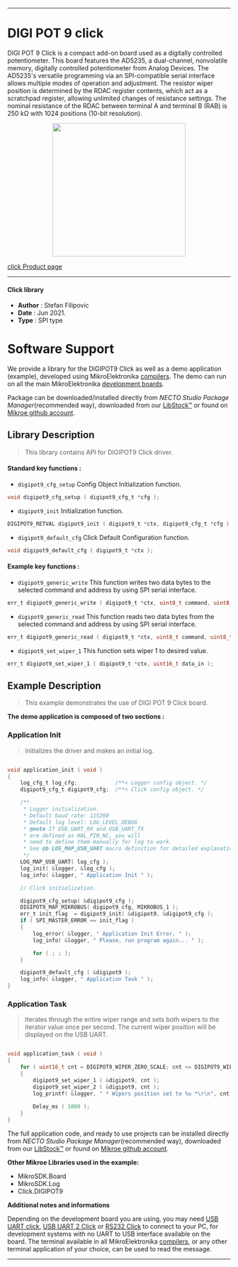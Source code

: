 
---
# DIGI POT 9 click

DIGI POT 9 Click is a compact add-on board used as a digitally controlled potentiometer. This board features the AD5235, a dual-channel, nonvolatile memory, digitally controlled potentiometer from Analog Devices. The AD5235's versatile programming via an SPI-compatible serial interface allows multiple modes of operation and adjustment. The resistor wiper position is determined by the RDAC register contents, which act as a scratchpad register, allowing unlimited changes of resistance settings. The nominal resistance of the RDAC between terminal A and terminal B (RAB) is 250 kΩ with 1024 positions (10-bit resolution).

<p align="center">
  <img src="https://download.mikroe.com/images/click_for_ide/digipot9_click.png" height=300px>
</p>

[click Product page](https://www.mikroe.com/digi-pot-9-click)

---


#### Click library

- **Author**        : Stefan Filipovic
- **Date**          : Jun 2021.
- **Type**          : SPI type


# Software Support

We provide a library for the DIGIPOT9 Click
as well as a demo application (example), developed using MikroElektronika
[compilers](https://www.mikroe.com/necto-studio).
The demo can run on all the main MikroElektronika [development boards](https://www.mikroe.com/development-boards).

Package can be downloaded/installed directly from *NECTO Studio Package Manager*(recommended way), downloaded from our [LibStock&trade;](https://libstock.mikroe.com) or found on [Mikroe github account](https://github.com/MikroElektronika/mikrosdk_click_v2/tree/master/clicks).

## Library Description

> This library contains API for DIGIPOT9 Click driver.

#### Standard key functions :

- `digipot9_cfg_setup` Config Object Initialization function.
```c
void digipot9_cfg_setup ( digipot9_cfg_t *cfg );
```

- `digipot9_init` Initialization function.
```c
DIGIPOT9_RETVAL digipot9_init ( digipot9_t *ctx, digipot9_cfg_t *cfg );
```

- `digipot9_default_cfg` Click Default Configuration function.
```c
void digipot9_default_cfg ( digipot9_t *ctx );
```

#### Example key functions :

- `digipot9_generic_write` This function writes two data bytes to the selected command and address by using SPI serial interface.
```c
err_t digipot9_generic_write ( digipot9_t *ctx, uint8_t command, uint8_t address, uint16_t data_in );
```

- `digipot9_generic_read` This function reads two data bytes from the selected command and address by using SPI serial interface.
```c
err_t digipot9_generic_read ( digipot9_t *ctx, uint8_t command, uint8_t address, uint16_t *data_out );
```

- `digipot9_set_wiper_1` This function sets wiper 1 to desired value.
```c
err_t digipot9_set_wiper_1 ( digipot9_t *ctx, uint16_t data_in );
```

## Example Description

> This example demonstrates the use of DIGI POT 9 Click board.

**The demo application is composed of two sections :**

### Application Init

> Initializes the driver and makes an initial log.

```c

void application_init ( void )
{
    log_cfg_t log_cfg;            /**< Logger config object. */
    digipot9_cfg_t digipot9_cfg;  /**< Click config object. */

    /** 
     * Logger initialization.
     * Default baud rate: 115200
     * Default log level: LOG_LEVEL_DEBUG
     * @note If USB_UART_RX and USB_UART_TX 
     * are defined as HAL_PIN_NC, you will 
     * need to define them manually for log to work. 
     * See @b LOG_MAP_USB_UART macro definition for detailed explanation.
     */
    LOG_MAP_USB_UART( log_cfg );
    log_init( &logger, &log_cfg );
    log_info( &logger, " Application Init " );

    // Click initialization.

    digipot9_cfg_setup( &digipot9_cfg );
    DIGIPOT9_MAP_MIKROBUS( digipot9_cfg, MIKROBUS_1 );
    err_t init_flag  = digipot9_init( &digipot9, &digipot9_cfg );
    if ( SPI_MASTER_ERROR == init_flag ) 
    {
        log_error( &logger, " Application Init Error. " );
        log_info( &logger, " Please, run program again... " );

        for ( ; ; );
    }

    digipot9_default_cfg ( &digipot9 );
    log_info( &logger, " Application Task " );
}

```

### Application Task

> Iterates through the entire wiper range and sets both wipers to 
> the iterator value once per second. 
> The current wiper position will be displayed on the USB UART.

```c

void application_task ( void )
{
    for ( uint16_t cnt = DIGIPOT9_WIPER_ZERO_SCALE; cnt <= DIGIPOT9_WIPER_FULL_SCALE; cnt += 50 )
    {
        digipot9_set_wiper_1 ( &digipot9, cnt );
        digipot9_set_wiper_2 ( &digipot9, cnt );
        log_printf( &logger, " * Wipers position set to %u *\r\n", cnt );
        
        Delay_ms ( 1000 );
    }
}

```

The full application code, and ready to use projects can be installed directly from *NECTO Studio Package Manager*(recommended way), downloaded from our [LibStock&trade;](https://libstock.mikroe.com) or found on [Mikroe github account](https://github.com/MikroElektronika/mikrosdk_click_v2/tree/master/clicks).

**Other Mikroe Libraries used in the example:**

- MikroSDK.Board
- MikroSDK.Log
- Click.DIGIPOT9

**Additional notes and informations**

Depending on the development board you are using, you may need
[USB UART click](http://shop.mikroe.com/usb-uart-click),
[USB UART 2 Click](http://shop.mikroe.com/usb-uart-2-click) or
[RS232 Click](http://shop.mikroe.com/rs232-click) to connect to your PC, for
development systems with no UART to USB interface available on the board. The
terminal available in all MikroElektronika
[compilers](http://shop.mikroe.com/compilers), or any other terminal application
of your choice, can be used to read the message.

---
